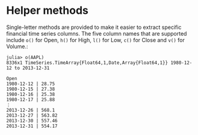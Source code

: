 # Helper methods

Single-letter methods are provided to make it easier to extract specific
financial time series columns. The five column names that are supported
include `o()` for Open, `h()` for High, `l()` for Low, `c()` for Close
and `v()` for Volume.:

    julia> o(AAPL)
    8336x1 TimeSeries.TimeArray{Float64,1,Date,Array{Float64,1}} 1980-12-12 to 2013-12-31

    Open
    1980-12-12 | 28.75
    1980-12-15 | 27.38
    1980-12-16 | 25.38
    1980-12-17 | 25.88
    ⋮
    2013-12-26 | 568.1
    2013-12-27 | 563.82
    2013-12-30 | 557.46
    2013-12-31 | 554.17  
